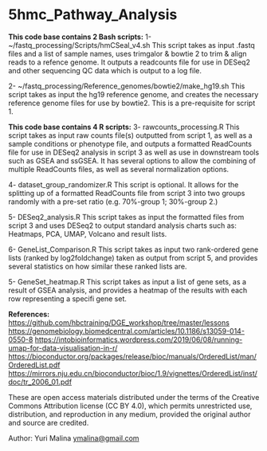# 5hmc_Pathway_Analysis

**This code base contains 2 Bash scripts:**
1- ~/fastq_processing/Scripts/hmCSeal_v4.sh
   This script takes as input .fastq files and a list of sample names, uses trimgalor & bowtie 2 to trim & align reads to a refence genome. It outputs a readcounts file for use in DESeq2 and other sequencing QC data which is output to a log file.
   
2- ~/fastq_processing/Reference_genomes/bowtie2/make_hg19.sh
   This script takes as input the hg19 reference genome, and creates the necessary reference genome files for use by bowtie2. This is a pre-requisite for script 1.
   
**This code base contains 4 R scripts:**
3- rawcounts_processing.R
This script takes as input raw counts file(s) outputted from script 1, as well as a sample conditions or phenotype file, and outputs a formatted ReadCounts file for use in DESeq2 analysis in script 3 as well as use in downstream tools such as GSEA and ssGSEA. It has several options to allow the combining of multiple ReadCounts files, as well as several normalization options.

4- dataset_group_randomizer.R
This script is optional. It allows for the splitting up of a formatted ReadCounts file from script 3 into two groups randomly with a pre-set ratio (e.g. 70%-group 1; 30%-group 2.)

5- DESeq2_analysis.R
This script takes as input the formatted files from script 3 and uses DESeq2 to output standard analysis charts such as: Heatmaps, PCA, UMAP, Volcano and result lists.

6- GeneList_Comparison.R
This script takes as input two rank-ordered gene lists (ranked by log2foldchange) taken as output from script 5, and provides several statistics on how similar these ranked lists are.

5- GeneSet_heatmap.R
This script takes as input a list of gene sets, as a result of GSEA analysis, and provides a heatmap of the results with each row representing a specifi gene set.

**References:**
https://github.com/hbctraining/DGE_workshop/tree/master/lessons
https://genomebiology.biomedcentral.com/articles/10.1186/s13059-014-0550-8
https://intobioinformatics.wordpress.com/2019/06/08/running-umap-for-data-visualisation-in-r/
https://bioconductor.org/packages/release/bioc/manuals/OrderedList/man/OrderedList.pdf
https://mirrors.nju.edu.cn/bioconductor/bioc/1.9/vignettes/OrderedList/inst/doc/tr_2006_01.pdf

These are open access materials distributed under the terms of the Creative Commons Attribution license (CC BY 4.0), which permits unrestricted use, distribution, and reproduction in any medium, provided the original author and source are credited.

Author:
Yuri Malina
ymalina@gmail.com
